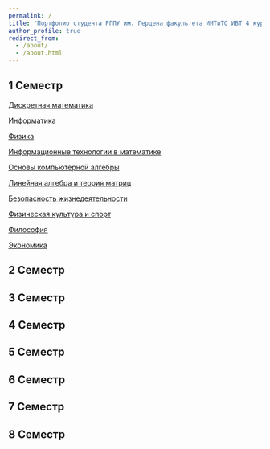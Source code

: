 ```yaml
---
permalink: /
title: "Портфолио студента РГПУ им. Герцена факультета ИИТиТО ИВТ 4 курс"
author_profile: true
redirect_from: 
  - /about/
  - /about.html
---
```


## 1 Семестр
[Дискретная математика](https://disk.yandex.ru/d/-2Mo8HoDQZhvwQ)

[Информатика](https://disk.yandex.ru/d/gyJLBHg7l2OJKQ)

[Физика](https://disk.yandex.ru/d/-j3wE9-00h-w6A)

[Информационные технологии в математике](https://disk.yandex.ru/d/MzNR_3vbPz014g)

[Основы компьютерной алгебры](https://disk.yandex.ru/d/kWbW1lQxgSSGgg)

[Линейная алгебра и теория матриц](https://disk.yandex.ru/d/_b3tZyytqH4fnA)

[Безопасность жизнедеятельности](https://disk.yandex.ru/d/LiGwRUCa6KWSqg)

[Физическая культура и спорт](https://disk.yandex.ru/d/rRF6nnHyPCD6lA)

[Философия](https://disk.yandex.ru/d/ce5oxjpmX8dWPw)

[Экономика](https://disk.yandex.ru/d/d60zko2LD1sqsA)

## 2 Семестр
[]()
[]()
[]()
[]()
[]()
[]()
## 3 Семестр

## 4 Семестр

## 5 Семестр

## 6 Семестр

## 7 Семестр

## 8 Семестр
